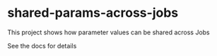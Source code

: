 # shared-params-across-jobs

This project shows how parameter values can be shared across Jobs

See the docs for details


